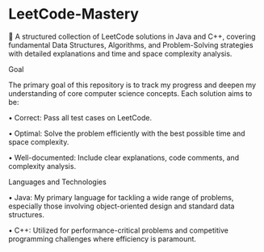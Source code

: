 # **LeetCode-Mastery**  

🚀 A structured collection of LeetCode solutions in Java and C++, covering fundamental Data Structures, Algorithms, and Problem-Solving strategies with detailed explanations and time and space complexity analysis.

Goal

The primary goal of this repository is to track my progress and deepen my understanding of core computer science concepts. Each solution aims to be:

• Correct: Pass all test cases on LeetCode.

• Optimal: Solve the problem efficiently with the best possible time and space complexity.

• Well-documented: Include clear explanations, code comments, and complexity analysis.

Languages and Technologies

• Java: My primary language for tackling a wide range of problems, especially those involving object-oriented design and standard data structures.

• C++: Utilized for performance-critical problems and competitive programming challenges where efficiency is paramount.
